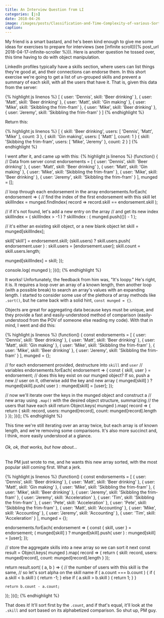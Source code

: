 ```yaml
---
title: An Interview Question from LI
categories: [js]
date: 2018-04-26
image: /images/posts/Classification-and-Time-Complexity-of-various-Sorting-Algorithm.png
caption:
---
```


My friend is a smart bastard, and he's been kind enough to give me some ideas for exercises to prepare for interviews (see [infinite scroll]({% post_url 2018-04-17-infinite-scroller %})). Here is another question he tossed over, this time having to do with object manipulation.

LinkedIn profiles typically have a skills section, where users can list things they're good at, and their connections can endorse them. In this short exercise we're going to get a list of un-grouped skills and prevent a summary of each skill, with all the users that have it. That is, given this data from the server:

{% highlight js linenos %}
[
  { user: 'Dennis', skill: 'Beer drinking' },
  { user: 'Matt', skill: 'Beer drinking' },
  { user: 'Matt', skill: 'Gin making' },
  { user: 'Mike', skill: 'Skibbling the frim-fram' },
  { user: 'Mike', skill: 'Beer drinking' },
  { user: 'Jeremy', skill: 'Skibbling the frim-fram' }
]
{% endhighlight %}

Return this:

{% highlight js linenos %}
[
  { skill: 'Beer drinking', users: [ 'Dennis', 'Matt', 'Mike' ], count: 3 },
  { skill: 'Gin making', users: [ 'Matt' ], count: 1 }
  { skill: 'Skibbing the frim-fram', users: [ 'Mike', 'Jeremy' }, count: 2 }
]
{% endhighlight %}

I went after it, and came up with this:
{% highlight js linenos %}
(function() {
// Data from server
const endorsements = [
        { user: 'Dennis', skill: 'Beer drinking' },
        { user: 'Matt', skill: 'Beer drinking' },
        { user: 'Matt', skill: 'Gin making' },
        { user: 'Mike', skill: 'Skibbling the frim-fram' },
        { user: 'Mike', skill: 'Beer drinking' },
        { user: 'Jeremy', skill: 'Skibbling the frim-fram' }
      ],
      munged = [];

// loop through each endorsement in the array
endorsements.forEach( endorsement => {
  // find the index of the first endorsement with this skill
  let skillIndex = munged.findIndex( record => record.skill == endorsement.skill );

  // if it's not found, let's add a new entry on the array
  // and get its new index
  skillIndex = ( skillIndex > -1 ) ? skillIndex : ( munged.push({}) - 1 );

  // it's either an existing skill object, or a new blank object
  let skill = munged[skillIndex];

  skill['skill'] = endorsement.skill;
  (skill.users) ? skill.users.push( endorsement.user ) : skill.users = [endorsement.user];
  skill.count = skill.users.length;

  munged[skillIndex] = skill;
});

console.log( munged );
})();
{% endhighlight %}

It works! Unfortunately, the feedback from him was, "It's loopy." He's right, it is. It requires a loop over an array of a known length, then another loop (with a possible break) to search an array's values with an expanding length. I started to consider some use of the plethora of array methods like `.sort()`, but he came back with a solid hint, `const munged = {}`.

Objects are great for aggregating data because keys must be unique, and they provide a fast and easily-understood method of comparison (easily-understood from the POV of someone else reading my code). With that in mind, I went and did this:

{% highlight js linenos %}
(function() {
  const endorsements = [
          { user: 'Dennis', skill: 'Beer drinking' },
          { user: 'Matt',   skill: 'Beer drinking' },
          { user: 'Matt',   skill: 'Gin making' },
          { user: 'Mike',   skill: 'Skibbling the frim-fram' },
          { user: 'Mike',   skill: 'Beer drinking' },
          { user: 'Jeremy', skill: 'Skibbling the frim-fram' }
        ],
        munged = {};

  // for each endorsement provided, destructure into `skill` and `user`
  // variables
  endorsements.forEach( endorsement => {
    const { skill, user } = endorsement;
    // does this key exist on our munged object? If so, push a new
    // user on it, otherwise add the key and new array
    ( munged[skill] ) ? munged[skill].push( user ) : munged[skill] = [user];
  });

  // now we'll iterate over the keys in the munged object and construct a
  // new array using `.map()` with the desired object structure, summarizing
  // the users that have each skill
  return Object.keys( munged ).map( record => {
    return {
        skill: record,
        users: munged[record],
        count: munged[record].length
      }
  });
})();
{% endhighlight %}

This time we're still iterating over an array twice, but each array is of known length, and we're removing some comparisons. It's also more succinct and, I think, more easily understood at a glance.

###### Ok, ok, that works, but how about...
The PM just wrote to me, and he wants this new array sorted, with the most popular skill coming first. What a jerk.

{% highlight js linenos %}
(function() {
  const endorsements = [
          { user: 'Dennis', skill: 'Beer drinking' },
          { user: 'Matt',   skill: 'Beer drinking' },
          { user: 'Matt',   skill: 'Gin making' },
          { user: 'Mike',   skill: 'Skibbling the frim-fram' },
          { user: 'Mike',   skill: 'Beer drinking' },
          { user: 'Jeremy', skill: 'Skibbling the frim-fram' },
          { user: 'Jeremy', skill: 'Acceleration' },
          { user: 'Tim',    skill: 'Skibbling the frim-fram' },
          { user: 'Pete',   skill: 'Acceleration' },
          { user: 'Pete',   skill: 'Skibbling the frim-fram' },
          { user: 'Matt',   skill: 'Accounting' },
          { user: 'Mike',   skill: 'Accounting' },
          { user: 'Jeremy', skill: 'Accounting' },
          { user: 'Tim',    skill: 'Acceleration' }
        ],
        munged = {};

  endorsements.forEach( endorsement => {
    const { skill, user } = endorsement;
    ( munged[skill] ) ? munged[skill].push( user ) : munged[skill] = [user];
  });

  // store the aggregate skills into a new array so we can sort it next
  const result = Object.keys( munged ).map( record => {
    return {
        skill: record,
        users: munged[record],
        count: munged[record].length
      }
  });

  return result.sort( ( a, b ) => {
    // the number of users with this skill is the same,
    // so let's sort alpha on the skill name
    if ( a.count === b.count ) {
      if ( a.skill < b.skill ) {
        return -1;
      }
      else if ( a.skill > b.skill ) {
        return 1;
      }
    }

    return b.count - a.count;
  });
})();
{% endhighlight %}

That does it! It'll sort first by the `.count`, and if that's equal, it'll look at the `.skill` and sort based on its alphabetized comparison. So shut up, PM guy.

